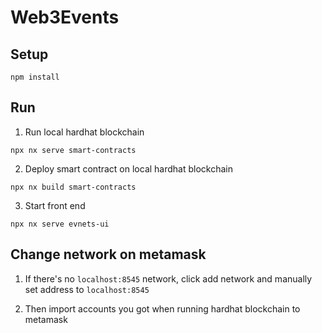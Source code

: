 # Web3Events

## Setup

```
npm install
```

## Run

1. Run local hardhat blockchain
```
npx nx serve smart-contracts
```
2. Deploy smart contract on local hardhat blockchain
```
npx nx build smart-contracts
```
3. Start front end
```
npx nx serve evnets-ui
```


## Change network on metamask
1. If there's no `localhost:8545` network, click add network and manually set address to `localhost:8545`

2. Then import accounts you got when running hardhat blockchain to metamask
